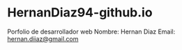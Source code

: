# HernanDiaz94-github.io
Porfolio de desarrollador web 
Nombre: Hernan Diaz
Email: hernan.diiaz@gmail.com
